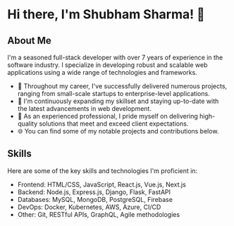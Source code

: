 # Hi there, I'm Shubham Sharma! 👋

## About Me
I'm a seasoned full-stack developer with over 7 years of experience in the software industry. I specialize in developing robust and scalable web applications using a wide range of technologies and frameworks.

- 🔭 Throughout my career, I've successfully delivered numerous projects, ranging from small-scale startups to enterprise-level applications.
- 🌱 I'm continuously expanding my skillset and staying up-to-date with the latest advancements in web development.
- 💼 As an experienced professional, I pride myself on delivering high-quality solutions that meet and exceed client expectations.
- 🌐 You can find some of my notable projects and contributions below.

## Skills
Here are some of the key skills and technologies I'm proficient in:

- Frontend: HTML/CSS, JavaScript, React.js, Vue.js, Next.js
- Backend: Node.js, Express.js, Django, Flask, FastAPI
- Databases: MySQL, MongoDB, PostgreSQL, Firebase
- DevOps: Docker, Kubernetes, AWS, Azure, CI/CD
- Other: Git, RESTful APIs, GraphQL, Agile methodologies
